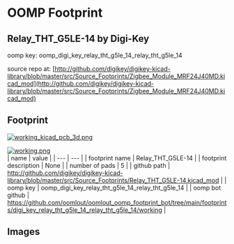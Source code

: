 # OOMP Footprint  
## Relay_THT_G5LE-14  by Digi-Key  
  
oomp key: oomp_digi_key_relay_tht_g5le_14_relay_tht_g5le_14  
  
source repo at: [http://github.com/digikey/digikey-kicad-library/blob/master/src/Source_Footprints/Zigbee_Module_MRF24J40MD.kicad_mod](http://github.com/digikey/digikey-kicad-library/blob/master/src/Source_Footprints/Zigbee_Module_MRF24J40MD.kicad_mod)  
## Footprint  
  
[![working_kicad_pcb_3d.png](working_kicad_pcb_3d_600.png)](working_kicad_pcb_3d.png)  
  
[![working.png](working_600.png)](working.png)  
| name | value | 
| --- | --- | 
| footprint name | Relay_THT_G5LE-14 | 
| footprint description | None | 
| number of pads | 5 | 
| github path | http://github.com/digikey/digikey-kicad-library/blob/master/src/Source_Footprints/Relay_THT_G5LE-14.kicad_mod | 
| oomp key | oomp_digi_key_relay_tht_g5le_14_relay_tht_g5le_14 | 
| oomp bot github | https://github.com/oomlout/oomlout_oomp_footprint_bot/tree/main/footprints/digi_key_relay_tht_g5le_14_relay_tht_g5le_14/working | 
## Images  

